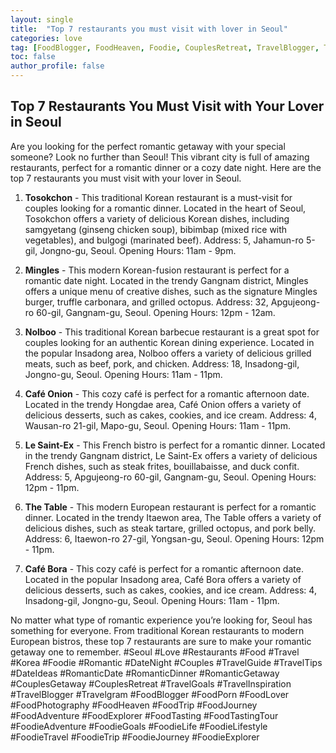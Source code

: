 ```yaml
---
layout: single
title:  "Top 7 restaurants you must visit with lover in Seoul"
categories: love
tag: [FoodBlogger, FoodHeaven, Foodie, CouplesRetreat, TravelBlogger, Travelgram, FoodieJourney, Couples, FoodieTravel, Korea, Love, Seoul, Romantic, FoodPorn, RomanticDate, FoodieLife, DateIdeas, FoodTasting, TravelGuide, RomanticGetaway, TravelTips, TravelInspiration, FoodAdventure, FoodieAdventure, Restaurants, FoodieLifestyle, FoodPhotography, RomanticDinner, DateNight, FoodTrip, CouplesGetaway, FoodTastingTour, FoodieTrip, FoodieExplorer, FoodieGoals, Food, TravelGoals, FoodJourney, FoodLover, Travel, FoodExplorer]
toc: false
author_profile: false
---
```

## Top 7 Restaurants You Must Visit with Your Lover in Seoul
Are you looking for the perfect romantic getaway with your special someone? Look no further than Seoul! This vibrant city is full of amazing restaurants, perfect for a romantic dinner or a cozy date night. Here are the top 7 restaurants you must visit with your lover in Seoul. 

1. **Tosokchon** - This traditional Korean restaurant is a must-visit for couples looking for a romantic dinner. Located in the heart of Seoul, Tosokchon offers a variety of delicious Korean dishes, including samgyetang (ginseng chicken soup), bibimbap (mixed rice with vegetables), and bulgogi (marinated beef). Address: 5, Jahamun-ro 5-gil, Jongno-gu, Seoul. Opening Hours: 11am - 9pm. 

2. **Mingles** - This modern Korean-fusion restaurant is perfect for a romantic date night. Located in the trendy Gangnam district, Mingles offers a unique menu of creative dishes, such as the signature Mingles burger, truffle carbonara, and grilled octopus. Address: 32, Apgujeong-ro 60-gil, Gangnam-gu, Seoul. Opening Hours: 12pm - 12am. 

3. **Nolboo** - This traditional Korean barbecue restaurant is a great spot for couples looking for an authentic Korean dining experience. Located in the popular Insadong area, Nolboo offers a variety of delicious grilled meats, such as beef, pork, and chicken. Address: 18, Insadong-gil, Jongno-gu, Seoul. Opening Hours: 11am - 11pm. 

4. **Café Onion** - This cozy café is perfect for a romantic afternoon date. Located in the trendy Hongdae area, Café Onion offers a variety of delicious desserts, such as cakes, cookies, and ice cream. Address: 4, Wausan-ro 21-gil, Mapo-gu, Seoul. Opening Hours: 11am - 11pm. 

5. **Le Saint-Ex** - This French bistro is perfect for a romantic dinner. Located in the trendy Gangnam district, Le Saint-Ex offers a variety of delicious French dishes, such as steak frites, bouillabaisse, and duck confit. Address: 5, Apgujeong-ro 60-gil, Gangnam-gu, Seoul. Opening Hours: 12pm - 11pm. 

6. **The Table** - This modern European restaurant is perfect for a romantic dinner. Located in the trendy Itaewon area, The Table offers a variety of delicious dishes, such as steak tartare, grilled octopus, and pork belly. Address: 6, Itaewon-ro 27-gil, Yongsan-gu, Seoul. Opening Hours: 12pm - 11pm. 

7. **Café Bora** - This cozy café is perfect for a romantic afternoon date. Located in the popular Insadong area, Café Bora offers a variety of delicious desserts, such as cakes, cookies, and ice cream. Address: 4, Insadong-gil, Jongno-gu, Seoul. Opening Hours: 11am - 11pm. 

No matter what type of romantic experience you’re looking for, Seoul has something for everyone. From traditional Korean restaurants to modern European bistros, these top 7 restaurants are sure to make your romantic getaway one to remember. #Seoul #Love #Restaurants #Food #Travel #Korea #Foodie #Romantic #DateNight #Couples #TravelGuide #TravelTips #DateIdeas #RomanticDate #RomanticDinner #RomanticGetaway #CouplesGetaway #CouplesRetreat #TravelGoals #TravelInspiration #TravelBlogger #Travelgram #FoodBlogger #FoodPorn #FoodLover #FoodPhotography #FoodHeaven #FoodTrip #FoodJourney #FoodAdventure #FoodExplorer #FoodTasting #FoodTastingTour #FoodieAdventure #FoodieGoals #FoodieLife #FoodieLifestyle #FoodieTravel #FoodieTrip #FoodieJourney #FoodieExplorer
